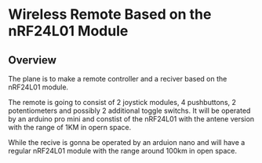 # Wireless Remote Based on the nRF24L01 Module

## Overview

The plane is to make a remote controller and a reciver based on the nRF24L01 module.

The remote is going to consist of 2 joystick modules, 4 pushbuttons, 2 potentiometers and possibly 2 additional toggle switchs.
It will be operated by an arduino pro mini and constist of the nRF24L01 with the antene version with the range of 1KM in opern
space.

While the recive is gonna be operated by an arduion nano and will have a regular nRF24L01 module with the range around 100km in open space.